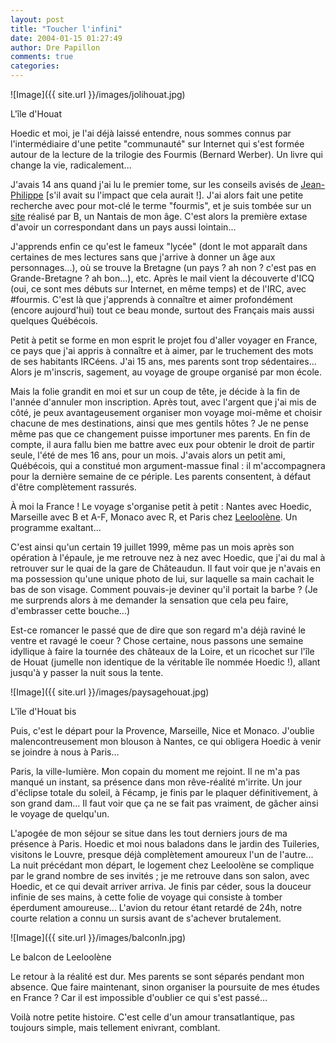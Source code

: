 ```yaml
---
layout: post
title: "Toucher l'infini"
date: 2004-01-15 01:27:49
author: Dre Papillon
comments: true
categories: 
---
```



![Image]({{ site.url }}/images/jolihouat.jpg)
<div class="photoattrib">L'île d'Houat</div>



Hoedic et moi, je l'ai déjà laissé entendre, nous sommes connus par l'intermédiaire d'une petite "communauté" sur Internet qui s'est formée autour de la lecture de la trilogie des Fourmis (Bernard Werber).  Un livre qui change la vie, radicalement...

J'avais 14 ans quand j'ai lu le premier tome, sur les conseils avisés de [Jean-Philippe](http://www.rundom.com/jpberthold/) [s'il avait su l'impact que cela aurait !].  J'ai alors fait une petite recherche avec pour mot-clé le terme "fourmis", et je suis tombée sur un [site](http://fourmiliere.belokan.free.fr/) réalisé par B, un Nantais de mon âge.  C'est alors la première extase d'avoir un correspondant dans un pays aussi lointain...

J'apprends enfin ce qu'est le fameux "lycée" (dont le mot apparaît dans certaines de mes lectures sans que j'arrive à donner un âge aux personnages...), où se trouve la Bretagne (un pays ?  ah non ?  c'est pas en Grande-Bretagne ?  ah bon...), etc.  Après le mail vient la découverte d'ICQ (oui, ce sont mes débuts sur Internet, en même temps) et de l'IRC, avec #fourmis.  C'est là que j'apprends à connaître et aimer profondément (encore aujourd'hui) tout ce beau monde, surtout des Français mais aussi quelques Québécois.

Petit à petit se forme en mon esprit le projet fou d'aller voyager en France, ce pays que j'ai appris à connaître et à aimer, par le truchement des mots de ses habitants IRCéens.  J'ai 15 ans, mes parents sont trop sédentaires...  Alors je m'inscris, sagement, au voyage de groupe organisé par mon école.

Mais la folie grandit en moi et sur un coup de tête, je décide à la fin de l'année d'annuler mon inscription.  Après tout, avec l'argent que j'ai mis de côté, je peux avantageusement organiser mon voyage moi-même et choisir chacune de mes destinations, ainsi que mes gentils hôtes ?  Je ne pense même pas que ce changement puisse importuner mes parents.  En fin de compte, il aura fallu bien me battre avec eux pour obtenir le droit de partir seule, l'été de mes 16 ans, pour un mois.  J'avais alors un petit ami, Québécois, qui a constitué mon argument-massue final : il m'accompagnera pour la dernière semaine de ce périple.  Les parents consentent, à défaut d'être complètement rassurés.

À moi la France !  Le voyage s'organise petit à petit : Nantes avec Hoedic, Marseille avec B et A-F, Monaco avec R, et Paris chez [Leeloolène](http://leeloolene.free.fr).  Un programme exaltant...

C'est ainsi qu'un certain 19 juillet 1999, même pas un mois après son opération à l'épaule, je me retrouve nez à nez avec Hoedic, que j'ai du mal à retrouver sur le quai de la gare de Châteaudun.  Il faut voir que je n'avais en ma possession qu'une unique photo de lui, sur laquelle sa main cachait le bas de son visage.  Comment pouvais-je deviner qu'il portait la barbe ?  (Je me surprends alors à me demander la sensation que cela peu faire, d'embrasser cette bouche...)

Est-ce romancer le passé que de dire que son regard m'a déjà raviné le ventre et ravagé le coeur ?  Chose certaine, nous passons une semaine idyllique à faire la tournée des châteaux de la Loire, et un ricochet sur l'île de Houat (jumelle non identique de la véritable île nommée Hoedic !), allant jusqu'à y passer la nuit sous la tente.

![Image]({{ site.url }}/images/paysagehouat.jpg)
<div class="photoattrib">L'île d'Houat bis</div>



Puis, c'est le départ pour la Provence, Marseille, Nice et Monaco.  J'oublie malencontreusement mon blouson à Nantes, ce qui obligera Hoedic à venir se joindre à nous à Paris...

Paris, la ville-lumière.  Mon copain du moment me rejoint.  Il ne m'a pas manqué un instant, sa présence dans mon rêve-réalité m'irrite.  Un jour d'éclipse totale du soleil, à Fécamp, je finis par le plaquer définitivement, à son grand dam...  Il faut voir que ça ne se fait pas vraiment, de gâcher ainsi le voyage de quelqu'un.

L'apogée de mon séjour se situe dans les tout derniers jours de ma présence à Paris.  Hoedic et moi nous baladons dans le jardin des Tuileries, visitons le Louvre, presque déjà complètement amoureux l'un de l'autre...  La nuit précédant mon départ, le logement chez Leeloolène se complique par le grand nombre de ses invités ; je me retrouve dans son salon, avec Hoedic, et ce qui devait arriver arriva.  Je finis par céder, sous la douceur infinie de ses mains, à cette folie de voyage qui consiste à tomber éperdument amoureuse...  L'avion du retour étant retardé de 24h, notre courte relation a connu un sursis avant de s'achever brutalement.

![Image]({{ site.url }}/images/balconln.jpg)
<div class="photoattrib">Le balcon de Leeloolène</div>



Le retour à la réalité est dur.  Mes parents se sont séparés pendant mon absence.  Que faire maintenant, sinon organiser la poursuite de mes études en France ?  Car il est impossible d'oublier ce qui s'est passé...

Voilà notre petite histoire.  C'est celle d'un amour transatlantique, pas toujours simple, mais tellement enivrant, comblant.